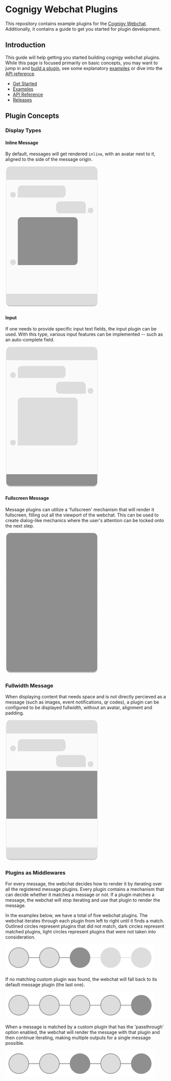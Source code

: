 # Cognigy Webchat Plugins
This repository contains example plugins for the [Cognigy Webchat](https://github.com/Cognigy/WebchatWidget).
Additionally, it contains a guide to get you started for plugin development.

## Introduction
This guide will help getting you started building cognigy webchat plugins.
While this page is focused primarily on basic concepts, you may want to jump in and [build a plugin](./docs/get-started.md), see some explanatory [examples](./docs/examples.md) or dive into the [API reference](./docs/api-reference.md).

- [Get Started](./docs/get-started.md) 
- [Examples](./docs/examples.md)
- [API Reference](./docs/api-reference.md)
- [Releases](./RELEASES.md)


## Plugin Concepts

### Display Types
#### Inline Message
By default, messages will get rendered `inline`, with an avatar next to it, aligned to the side of the message origin.

![Inline Message](./assets/message-plugin-inline.png)  

#### Input
If one needs to provide specific input text fields, the input plugin can be used. With this type, various input features can be implemented -- such as an auto-complete field. 

![Input](./assets/input-plugin-rule.png)


#### Fullscreen Message
Message plugins can utilize a 'fullscreen' mechanism that will render it fullscreen, filling out all the viewport of the webchat. This can be used to create dialog-like mechanics where the user's attention can be locked onto the next step.

![Fullscreen Message](./assets/message-plugin-fullscreen.png)

### Fullwidth Message
When displaying content that needs space and is not directly percieved as a message (such as images, event notifications, qr codes), a plugin can be configured to be displayed fullwidth, without an avatar, alignment and padding. 

![Fullwidth Message](./assets/message-plugin-fullwidth.png)


### Plugins as Middlewares

For every message, the webchat decides how to render it by iterating over all the registered message plugins.
Every plugin contains a mechanism that can decide whether it matches a message or not.
If a plugin matches a message, the webchat will stop iterating and use that plugin to render the message.

In the examples below, we have a total of five webchat plugins.
The webchat iterates through each plugin from left to right until it finds a match.
Outlined circles represent plugins that did not match, dark circles represent matched plugins, light circles represent plugins that were not taken into consideration.

![Plugin Message](./assets/plugin-chain-match.png)  

If no matching custom plugin was found, the webchat will fall back to its default message plugin (the last one).

![Default Message](./assets/plugin-chain-default.png)  

When a message is matched by a custom plugin that has the 'passthrough' option enabled, the webchat will render the message with that plugin and then continue iterating, making multiple outputs for a single message possible.

![Passthrough Plugin Message](./assets/plugin-chain-passthrough.png)
